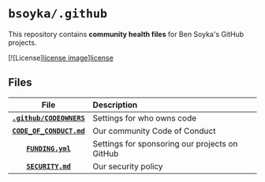 # `bsoyka/.github`

This repository contains **community health files** for Ben Soyka's GitHub
projects.

[![License][license image](https://img.shields.io/github/license/sunset-city/bot)][license]

## Files

|                    File                     | Description                                    |
| :-----------------------------------------: | :--------------------------------------------- |
|   **[`.github/CODEOWNERS`][codeowners]**    | Settings for who owns code                     |
| **[`CODE_OF_CONDUCT.md`][code of conduct]** | Our community Code of Conduct                  |
|        **[`FUNDING.yml`][funding]**         | Settings for sponsoring our projects on GitHub |
|        **[`SECURITY.md`][security]**        | Our security policy                            |

[code of conduct]: https://github.com/bsoyka/.github/blob/main/CODE_OF_CONDUCT.md
[codeowners]: https://github.com/bsoyka/.github/blob/main/.github/CODEOWNERS
[funding]: https://github.com/bsoyka/.github/blob/main/FUNDING.yml
[license]: https://github.com/bsoyka/.github/blob/main/LICENSE
[security]: https://github.com/bsoyka/.github/blob/main/SECURITY.md
